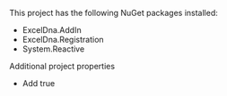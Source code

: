 ﻿This project has the following NuGet packages installed:
* ExcelDna.AddIn
* ExcelDna.Registration
* System.Reactive

Additional project properties
* Add <ExcelAddInExplicitRegistration>true</ExcelAddInExplicitRegistration>
